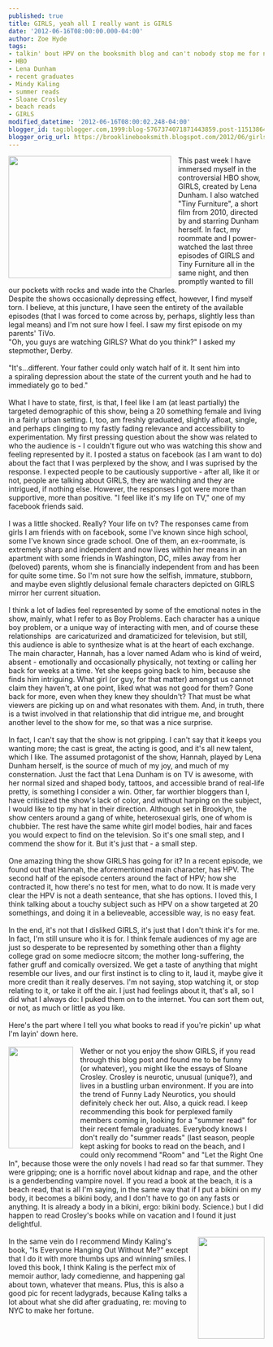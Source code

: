 ```yaml
---
published: true
title: GIRLS, yeah all I really want is GIRLS
date: '2012-06-16T08:00:00.000-04:00'
author: Zoe Hyde
tags:
- talkin' bout HPV on the booksmith blog and can't nobody stop me for nothin' no how
- HBO
- Lena Dunham
- recent graduates
- Mindy Kaling
- summer reads
- Sloane Crosley
- beach reads
- GIRLS
modified_datetime: '2012-06-16T08:00:02.248-04:00'
blogger_id: tag:blogger.com,1999:blog-5767374071871443859.post-115138646805656782
blogger_orig_url: https://brooklinebooksmith.blogspot.com/2012/06/girls-yeah-all-i-really-want-is-girls.html
---
```


<div class="separator" style="clear: both; text-align: center;"><a href="https://static6.businessinsider.com/image/4f8c6774ecad04fc4d00000b-400-300/girls-hbo-show-lena-dunham.jpg" imageanchor="1" style="clear: left; float: left; margin-bottom: 1em; margin-right: 1em;"><img border="0" height="240" src="https://static6.businessinsider.com/image/4f8c6774ecad04fc4d00000b-400-300/girls-hbo-show-lena-dunham.jpg" width="320" /></a></div>This past week I have immersed myself in the controversial HBO show, GIRLS, created by Lena Dunham. I also watched "Tiny Furniture", a short film from 2010, directed by and starring Dunham herself. In fact, my roommate and I power-watched the last three episodes of GIRLS and Tiny Furniture all in the same night, and then promptly wanted to fill our pockets with rocks and wade into the Charles.<br />Despite the shows occasionally depressing effect, however, I find myself torn. I believe, at this juncture, I have seen the entirety of the available episodes (that I was forced to come across by, perhaps, slightly less than legal means) and I'm not sure how I feel. I saw my first episode on my parents' TiVo.<br />"Oh, you guys are watching GIRLS? What do you think?" I asked my stepmother, Derby.<br /><br />"It's...different. Your father could only watch half of it. It sent him into a&nbsp;spiraling&nbsp;depression about the state of the current youth and he had to immediately go to bed."<br /><br />What I have to state, first, is that, I feel like I am (at least partially) the targeted demographic of this show, being a 20 something female and living in a fairly urban setting. I, too, am freshly graduated, slightly afloat, single, and perhaps clinging to my fastly fading relevance and accessibility to experimentation. My first pressing question about the show was related to who the audience is - I couldn't figure out who was watching this show and feeling represented by it. I posted a status on facebook (as I am want to do) about the fact that I was perplexed by the show, and I was suprised by the response. I expected people to be cautiously supportive - after all, like it or not, people are talking about GIRLS, they are watching and they are intrigued, if nothing else. However, the responses I got were more than supportive, more than positive. "I feel like it's my life on TV," one of my facebook friends said.<br /><br />I was a little shocked. Really? Your life on tv? The responses came from girls I am friends with on facebook, some I've known since high school, some I've known since grade school. One of them, an ex-roommate, is extremely sharp and independent and now lives within her means in an apartment with some friends in Washington, DC, miles away from her (beloved) parents, whom she is financially independent from and has been for quite some time. So I'm not sure how the selfish, immature, stubborn, &nbsp;and maybe even slightly delusional female characters depicted on GIRLS mirror her current situation.<br /><br />I think a lot of ladies feel represented by some of the emotional notes in the show, mainly, what I refer to as Boy Problems. Each character has a unique boy problem, or a unique way of interacting with men, and of course these relationships &nbsp;are caricaturized and dramaticized for television, but still, this&nbsp;audience&nbsp;is able to synthesize what is at the heart of each exchange. The main character, Hannah, has a lover named Adam who is kind of weird, absent - emotionally and occasionally&nbsp;physically, not texting or calling her back for weeks at a time. Yet she keeps going back to him, because she finds him intriguing. What girl (or guy, for that matter) amongst us cannot claim they haven't, at one point, liked what was not good for them? Gone back for more, even when they knew they shouldn't? That must be what viewers are picking up on and what resonates with them. And, in truth, there is a twist&nbsp;involved&nbsp;in that relationship that did intrigue me, and brought another level to the show for me, so that was a nice surprise.<br /><br />In fact, I can't say that the show is not gripping. I can't say that it keeps you wanting more; the cast is great, the acting is good, and it's all new talent, which I like.&nbsp;The assumed protagonist of the show, Hannah, played by Lena Dunham herself, is the source of much of my joy, and much of my consternation. Just the fact that Lena Dunham is on TV is awesome, with her normal sized and shaped body, tattoos, and&nbsp;accessible&nbsp;brand of real-life pretty, is something I consider a win. Other, far worthier bloggers than I, have critisized the show's lack of color, and without harping on the subject, I would like to tip my hat in their direction. Although set in Brooklyn, the show centers around a gang of white, heterosexual girls, one of whom is chubbier. The rest have the same white girl model bodies, hair and faces you would expect to find on the television. So it's one small step, and I commend the show for it. But it's just that - a small step. <br /><br />One amazing thing the show GIRLS has going for it? In a recent episode, we found out that Hannah, the aforementioned main character, has HPV. The second half of the episode centers around the fact of HPV; how she contracted it, how there's no test for men, what to do now. It is made very clear the HPV is not a death senteance, that she has options. I loved this, I think talking about a touchy subject such as HPV on a show targeted at 20 somethings, and doing it in a believeable, accessible way, is no easy feat. <br /><br />In the end, it's not that I disliked GIRLS, it's just that I don't think it's for me. In fact, I'm still unsure who it is for. I think female audiences of my age are just so desperate to be represented by something other than a flighty college grad on some mediocre sitcom; the mother long-suffering, the father gruff and comically oversized. We get a taste of anything that might resemble our lives, and our first instinct is to cling to it, laud it, maybe give it more credit than it really deserves. I'm not saying, stop watching it, or stop relating to it, or take it off the air. I just had feelings about it, that's all, so I did what I always do: I puked them on to the internet. You can sort them out, or not, as much or little as you like.<br /><br />Here's the part where I tell you what books to read if you're pickin' up what I'm layin' down here.<br /><br /><div class="separator" style="clear: both; text-align: left;"><a href="https://cache.gawker.com/assets/images/7/2008/08/crosleybookcover.jpg" imageanchor="1" style="clear: left; float: left; margin-bottom: 1em; margin-right: 1em;"><img border="0" height="200" src="https://cache.gawker.com/assets/images/7/2008/08/crosleybookcover.jpg" width="127" /></a>Wether or not you enjoy the show GIRLS, if you read through this blog post and found me to be funny (or&nbsp;whatever), you might like the essays of Sloane Crosley. Crosley is neurotic, unusual (unique?), and lives in a bustling urban environment. If you are into the trend of Funny Lady Neurotics, you should definitely check her out. Also, a quick read. I keep recommending this book for perplexed family members coming in, looking for a "summer read" for their recent female graduates. Everybody knows I don't really do "summer reads" (last season, people kept asking for books to read on the beach, and I could only recommend "Room" and "Let the Right One In", because those were the only novels I had read so far that summer. They were gripping; one is a horrific novel about kidnap and rape, and the other is a genderbending vampire novel. If you read a book at the beach, it is a beach read, that is all I'm saying, in the same way that if I put a bikini on my body, it becomes a bikini body, and I don't have to go on any fasts or anything. It is already a body in a bikini, ergo: bikini body. Science.) but I did happen to read Crosley's books while on vacation and I found it just delightful.&nbsp;&nbsp;</div><div class="separator" style="clear: both; text-align: left;"><br /></div><div class="separator" style="border-bottom: medium none; border-left: medium none; border-right: medium none; border-top: medium none; clear: both; text-align: left;"><a href="https://img2.timeinc.net/ew/dynamic/imgs/110321/kaling_211.jpg" imageanchor="1" style="clear: right; cssfloat: right; float: right; margin-bottom: 1em; margin-left: 1em;"><img border="0" height="200" pca="true" src="https://img2.timeinc.net/ew/dynamic/imgs/110321/kaling_211.jpg" width="131" /></a>In the same vein do I recommend Mindy Kaling's book, "Is Everyone Hanging Out Without Me?" except that I do it with more thumbs ups and winning smiles. I loved this book, I think Kaling is the perfect mix of memoir author, lady comedienne, and happening gal about town, whatever that means. Plus, this is also a good pic for recent ladygrads, because Kaling talks a lot about what she did after graduating, re: moving to NYC to make her fortune. </div><div class="separator" style="border-bottom: medium none; border-left: medium none; border-right: medium none; border-top: medium none; clear: both; text-align: left;"><br /></div><div align="right" class="separator" style="clear: both; text-align: left;">﻿</div>